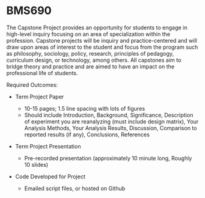 # BMS690

The Capstone Project provides an opportunity for students to engage in high-level inquiry focusing on an area of specialization within the profession.  Capstone projects will be inquiry and practice-centered and will draw upon areas of interest to the student and focus from the program such as philosophy, sociology, policy, research, principles of pedagogy, curriculum design, or technology, among others. All capstones aim to bridge theory and practice and are aimed to have an impact on the professional life of students.

Required Outcomes:

- Term Project Paper
  - 10-15 pages; 1.5 line spacing with lots of figures
  - Should include Introduction, Background, Significance, Description of experiment you are reanalyzing (must include design matrix), Your Analysis Methods, Your Analysis Results, Discussion, Comparison to reported results (if any), Conclusions, References

- Term Project Presentation
  - Pre-recorded presentation (approximately 10 minute long, Roughly 10 slides)
 
- Code Developed for Project
  - Emailed script files, or hosted on Github
